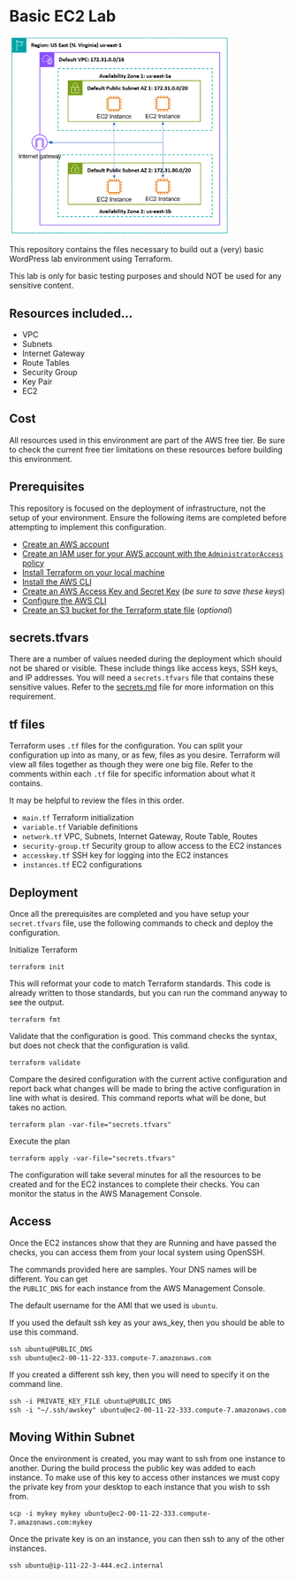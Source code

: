 # Basic EC2 Lab
<img src="Basic%20EC2%20Lab%20Network%20Diagram.png" alt="Basic EC2 Lab Network Diagram" width="400">

This repository contains the files necessary to build out
a (very) basic WordPress lab environment using Terraform.

This lab is only for basic testing purposes and
should NOT be used for any sensitive content.

## Resources included...
- VPC
- Subnets
- Internet Gateway
- Route Tables
- Security Group
- Key Pair
- EC2

## Cost
All resources used in this environment are part of the AWS free tier. 
Be sure to check the current free tier limitations on these
resources before building this environment.

## Prerequisites
This repository is focused on the deployment of infrastructure, 
not the setup of your environment. 
Ensure the following items are completed before 
attempting to implement this configuration.
- [Create an AWS account](https://johnstortajr.com/2023/10/08/create-aws-free-tier/)
- [Create an IAM user for your AWS account with the `AdministratorAccess` policy](https://johnstortajr.com/2023/10/08/create-aws-iam-user/)
- [Install Terraform on your local machine](https://developer.hashicorp.com/terraform/tutorials/aws-get-started/install-cli)
- [Install the AWS CLI](https://docs.aws.amazon.com/cli/latest/userguide/getting-started-install.html)
- [Create an AWS Access Key and Secret Key](https://johnstortajr.com/2024/02/10/create-aws-access-key/) (*be sure to save these keys*)
- [Configure the AWS CLI](https://awscli.amazonaws.com/v2/documentation/api/latest/reference/configure/index.html)
- [Create an S3 bucket for the Terraform state file](s3bucket.md) (*optional*)

## secrets.tfvars
There are a number of values needed during the deployment which 
should not be shared or visible. These include things like access keys, 
SSH keys, and IP addresses. 
You will need a `secrets.tfvars` file that contains these sensitive values.
Refer to the [secrets.md](secrets.md) file for more information on this requirement.

## tf files
Terraform uses `.tf` files for the configuration. 
You can split your configuration up into as many, or as few, files as you desire. 
Terraform will view all files together as though they were one big file. 
Refer to the comments within each `.tf` file for specific information about what it contains.

It may be helpful to review the files in this order.
- `main.tf` Terraform initialization
- `variable.tf` Variable definitions 
- `network.tf` VPC, Subnets, Internet Gateway, Route Table, Routes
- `security-group.tf` Security group to allow access to the EC2 instances
- `accesskey.tf` SSH key for logging into the EC2 instances
- `instances.tf` EC2 configurations

## Deployment
Once all the prerequisites are completed and you have setup your `secret.tfvars` file, 
use the following commands to check and deploy the configuration.

Initialize Terraform
```
terraform init
```

This will reformat your code to match Terraform standards. This code is already 
written to those standards, but you can run the command anyway to see the output.
```
terraform fmt
```

Validate that the configuration is good. This command checks the syntax, but does
not check that the configuration is valid.
```
terraform validate
```

Compare the desired configuration with the current active configuration and
report back what changes will be made to bring the active configuration in line
with what is desired. This command reports what will be done, but takes no action.
```
terraform plan -var-file="secrets.tfvars"
```

Execute the plan
```
terraform apply -var-file="secrets.tfvars"
```

The configuration will take several minutes for all the resources to be created and
for the EC2 instances to complete their checks. You can monitor the status in the 
AWS Management Console. 

## Access
Once the EC2 instances show that they are Running and have passed the checks, you
can access them from your local system using OpenSSH. 

The commands provided here are samples. Your DNS names will be different. You can get  
the `PUBLIC_DNS` for each instance from the AWS Management Console.

The default username for the AMI that we used is `ubuntu`.

If you used the default ssh key as your aws_key, then you should be able to use this command.
```
ssh ubuntu@PUBLIC_DNS
ssh ubuntu@ec2-00-11-22-333.compute-7.amazonaws.com
```

If you created a different ssh key, then you will need to specify it on the command line.
```
ssh -i PRIVATE_KEY_FILE ubuntu@PUBLIC_DNS
ssh -i "~/.ssh/awskey" ubuntu@ec2-00-11-22-333.compute-7.amazonaws.com
```

## Moving Within Subnet
Once the environment is created, you may want to ssh from one instance to another. During the build
process the public key was added to each instance. To make use of this key to access other instances
we must copy the private key from your desktop to each instance that you wish to ssh from.

```
scp -i mykey mykey ubuntu@ec2-00-11-22-333.compute-7.amazonaws.com:mykey
```

Once the private key is on an instance, you can then ssh to any of the other instances.
```
ssh ubuntu@ip-111-22-3-444.ec2.internal
```